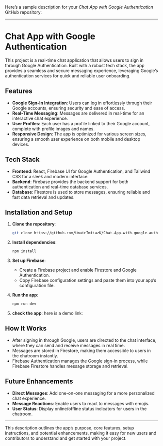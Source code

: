 Here’s a sample description for your *Chat App with Google Authentication* GitHub repository:

---

# Chat App with Google Authentication

This project is a real-time chat application that allows users to sign in through Google Authentication. Built with a robust tech stack, the app provides a seamless and secure messaging experience, leveraging Google’s authentication services for quick and reliable user onboarding.

## Features

- **Google Sign-In Integration**: Users can log in effortlessly through their Google accounts, ensuring security and ease of access.
- **Real-Time Messaging**: Messages are delivered in real-time for an interactive chat experience.
- **User Profiles**: Each user has a profile linked to their Google account, complete with profile images and names.
- **Responsive Design**: The app is optimized for various screen sizes, ensuring a smooth user experience on both mobile and desktop devices.
  
## Tech Stack

- **Frontend**: React, Firebase UI for Google Authentication, and Tailwind CSS for a sleek and modern interface.
- **Backend**: Firebase provides the backend support for both authentication and real-time database services.
- **Database**: Firestore is used to store messages, ensuring reliable and fast data retrieval and updates.

## Installation and Setup

1. **Clone the repository**:
   ```bash
   git clone https://github.com/UmairImtiazK/Chat-App-with-google-authentication.git
   ```

2. **Install dependencies**:
   ```bash
   npm install
   ```

3. **Set up Firebase**:
   - Create a Firebase project and enable Firestore and Google Authentication.
   - Copy Firebase configuration settings and paste them into your app’s configuration file.

4. **Run the app**:
   ```bash
   npm run dev
   ```
5. **check the app**:
   here is a demo link: 
## How It Works

- After signing in through Google, users are directed to the chat interface, where they can send and receive messages in real time.
- Messages are stored in Firestore, making them accessible to users in the chatroom instantly.
- Firebase Authentication manages the Google sign-in process, while Firebase Firestore handles message storage and retrieval.

## Future Enhancements

- **Direct Messages**: Add one-on-one messaging for a more personalized chat experience.
- **Message Reactions**: Enable users to react to messages with emojis.
- **User Status**: Display online/offline status indicators for users in the chatroom.

---

This description outlines the app’s purpose, core features, setup instructions, and potential enhancements, making it easy for new users and contributors to understand and get started with your project.
